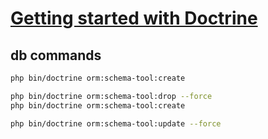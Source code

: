 # [Getting started with Doctrine](https://www.doctrine-project.org/projects/doctrine-orm/en/current/tutorials/getting-started.html)

## db commands

```bash
php bin/doctrine orm:schema-tool:create

php bin/doctrine orm:schema-tool:drop --force
php bin/doctrine orm:schema-tool:create

php bin/doctrine orm:schema-tool:update --force
```
